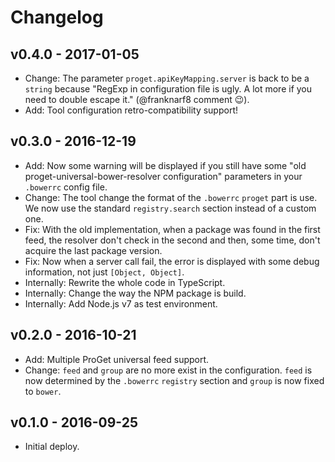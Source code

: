 # Changelog

## v0.4.0 - 2017-01-05

- Change: The parameter `proget.apiKeyMapping.server` is back to be a `string` because "RegExp in configuration file is ugly. A lot more if you need to double escape it." (@franknarf8 comment :wink:).
- Add: Tool configuration retro-compatibility support!

## v0.3.0 - 2016-12-19

- Add: Now some warning will be displayed if you still have some "old proget-universal-bower-resolver configuration" parameters in your `.bowerrc` config file.
- Change: The tool change the format of the `.bowerrc` `proget` part is use. We now use the standard `registry.search` section instead of a custom one.
- Fix: With the old implementation, when a package was found in the first feed, the resolver don't check in the second and then, some time, don't acquire the last package version.
- Fix: Now when a server call fail, the error is displayed with some debug information, not just `[Object, Object]`.
- Internally: Rewrite the whole code in TypeScript.
- Internally: Change the way the NPM package is build.
- Internally: Add Node.js v7 as test environment.

## v0.2.0 - 2016-10-21

- Add: Multiple ProGet universal feed support.
- Change: `feed` and `group` are no more exist in the configuration. `feed` is now determined by the `.bowerrc` `registry` section and `group` is now fixed to `bower`.

## v0.1.0 - 2016-09-25

- Initial deploy.

